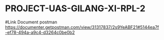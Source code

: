 # PROJECT-UAS-GILANG-XI-RPL-2
#Link Document postman
https://documenter.getpostman.com/view/31317837/2s9YeABF21#5144ea7f-ef78-494a-a9c4-d3264c0be0b2

